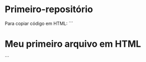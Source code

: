 # Primeiro-repositório
  
Para copiar código em HTML:
´´´
  
<ht ml >
  <h1>Meu   primeiro arquivo em HTML</h1>
</html> 
´´´
